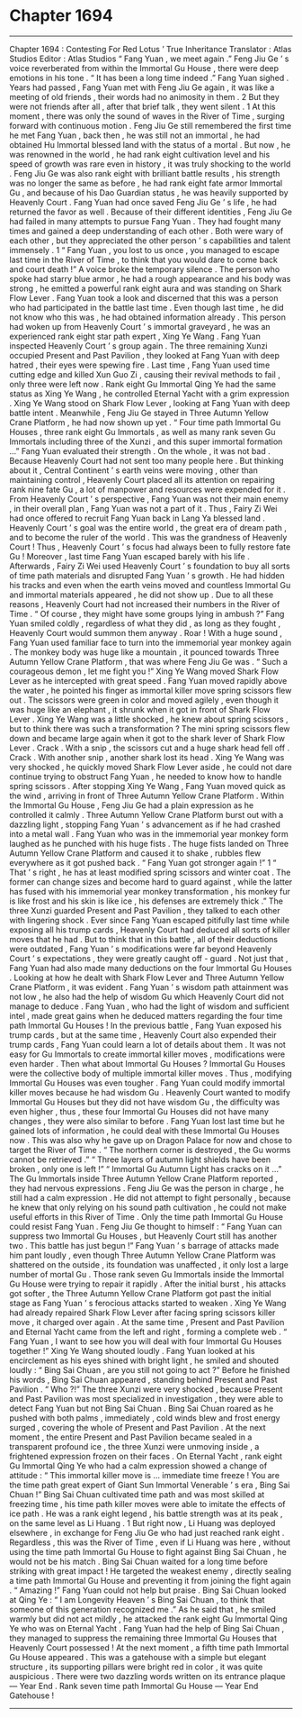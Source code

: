 
# Chapter 1694


---

Chapter 1694 : Contesting For Red Lotus ’ True Inheritance
Translator :
Atlas Studios
Editor :
Atlas Studios
“ Fang Yuan , we meet again .” Feng Jiu Ge ’ s voice reverberated from within the Immortal Gu House , there were deep emotions in his tone .
“ It has been a long time indeed .” Fang Yuan sighed .
Years had passed , Fang Yuan met with Feng Jiu Ge again , it was like a meeting of old friends , their words had no animosity in them .
2
But they were not friends after all , after that brief talk , they went silent .
1
At this moment , there was only the sound of waves in the River of Time , surging forward with continuous motion .
Feng Jiu Ge still remembered the first time he met Fang Yuan , back then , he was still not an immortal , he had obtained Hu Immortal blessed land with the status of a mortal . But now , he was renowned in the world , he had rank eight cultivation level and his speed of growth was rare even in history , it was truly shocking to the world .
Feng Jiu Ge was also rank eight with brilliant battle results , his strength was no longer the same as before , he had rank eight fate armor Immortal Gu , and because of his Dao Guardian status , he was heavily supported by Heavenly Court .
Fang Yuan had once saved Feng Jiu Ge ’ s life , he had returned the favor as well . Because of their different identities , Feng Jiu Ge had failed in many attempts to pursue Fang Yuan . They had fought many times and gained a deep understanding of each other . Both were wary of each other , but they appreciated the other person ’ s capabilities and talent immensely .
1
“ Fang Yuan , you lost to us once , you managed to escape last time in the River of Time , to think that you would dare to come back and court death !” A voice broke the temporary silence .
The person who spoke had starry blue armor , he had a rough appearance and his body was strong , he emitted a powerful rank eight aura and was standing on Shark Flow Lever .
Fang Yuan took a look and discerned that this was a person who had participated in the battle last time .
Even though last time , he did not know who this was , he had obtained information already . This person had woken up from Heavenly Court ’ s immortal graveyard , he was an experienced rank eight star path expert , Xing Ye Wang .
Fang Yuan inspected Heavenly Court ’ s group again .
The three remaining Xunzi occupied Present and Past Pavilion , they looked at Fang Yuan with deep hatred , their eyes were spewing fire . Last time , Fang Yuan used time cutting edge and killed Xun Guo Zi , causing their revival methods to fail , only three were left now .
Rank eight Gu Immortal Qing Ye had the same status as Xing Ye Wang , he controlled Eternal Yacht with a grim expression .
Xing Ye Wang stood on Shark Flow Lever , looking at Fang Yuan with deep battle intent .
Meanwhile , Feng Jiu Ge stayed in Three Autumn Yellow Crane Platform , he had now shown up yet .
“ Four time path Immortal Gu Houses , three rank eight Gu Immortals , as well as many rank seven Gu Immortals including three of the Xunzi , and this super immortal formation …” Fang Yuan evaluated their strength .
On the whole , it was not bad .
Because Heavenly Court had not sent too many people here . But thinking about it , Central Continent ’ s earth veins were moving , other than maintaining control , Heavenly Court placed all its attention on repairing rank nine fate Gu , a lot of manpower and resources were expended for it .
From Heavenly Court ’ s perspective , Fang Yuan was not their main enemy , in their overall plan , Fang Yuan was not a part of it .
Thus , Fairy Zi Wei had once offered to recruit Fang Yuan back in Lang Ya blessed land .
Heavenly Court ’ s goal was the entire world , the great era of dream path , and to become the ruler of the world .
This was the grandness of Heavenly Court !
Thus , Heavenly Court ’ s focus had always been to fully restore fate Gu !
Moreover , last time Fang Yuan escaped barely with his life . Afterwards , Fairy Zi Wei used Heavenly Court ’ s foundation to buy all sorts of time path materials and disrupted Fang Yuan ’ s growth .
He had hidden his tracks and even when the earth veins moved and countless Immortal Gu and immortal materials appeared , he did not show up .
Due to all these reasons , Heavenly Court had not increased their numbers in the River of Time .
“ Of course , they might have some groups lying in ambush ?” Fang Yuan smiled coldly , regardless of what they did , as long as they fought , Heavenly Court would summon them anyway .
Roar !
With a huge sound , Fang Yuan used familiar face to turn into the immemorial year monkey again .
The monkey body was huge like a mountain , it pounced towards Three Autumn Yellow Crane Platform , that was where Feng Jiu Ge was .
“ Such a courageous demon , let me fight you !” Xing Ye Wang moved Shark Flow Lever as he intercepted with great speed .
Fang Yuan moved rapidly above the water , he pointed his finger as immortal killer move spring scissors flew out .
The scissors were green in color and moved agilely , even though it was huge like an elephant , it shrunk when it got in front of Shark Flow Lever .
Xing Ye Wang was a little shocked , he knew about spring scissors , but to think there was such a transformation ?
The mini spring scissors flew down and became large again when it got to the shark lever of Shark Flow Lever .
Crack .
With a snip , the scissors cut and a huge shark head fell off .
Crack .
With another snip , another shark lost its head .
Xing Ye Wang was very shocked , he quickly moved Shark Flow Lever aside , he could not dare continue trying to obstruct Fang Yuan , he needed to know how to handle spring scissors .
After stopping Xing Ye Wang , Fang Yuan moved quick as the wind , arriving in front of Three Autumn Yellow Crane Platform .
Within the Immortal Gu House , Feng Jiu Ge had a plain expression as he controlled it calmly .
Three Autumn Yellow Crane Platform burst out with a dazzling light , stopping Fang Yuan ’ s advancement as if he had crashed into a metal wall .
Fang Yuan who was in the immemorial year monkey form laughed as he punched with his huge fists .
The huge fists landed on Three Autumn Yellow Crane Platform and caused it to shake , rubbles flew everywhere as it got pushed back .
“ Fang Yuan got stronger again !”
1
“ That ’ s right , he has at least modified spring scissors and winter coat . The former can change sizes and become hard to guard against , while the latter has fused with his immemorial year monkey transformation , his monkey fur is like frost and his skin is like ice , his defenses are extremely thick .”
The three Xunzi guarded Present and Past Pavilion , they talked to each other with lingering shock .
Ever since Fang Yuan escaped pitifully last time while exposing all his trump cards , Heavenly Court had deduced all sorts of killer moves that he had . But to think that in this battle , all of their deductions were outdated , Fang Yuan ’ s modifications were far beyond Heavenly Court ’ s expectations , they were greatly caught off - guard .
Not just that , Fang Yuan had also made many deductions on the four Immortal Gu Houses . Looking at how he dealt with Shark Flow Lever and Three Autumn Yellow Crane Platform , it was evident .
Fang Yuan ’ s wisdom path attainment was not low , he also had the help of wisdom Gu which Heavenly Court did not manage to deduce .
Fang Yuan , who had the light of wisdom and sufficient intel , made great gains when he deduced matters regarding the four time path Immortal Gu Houses !
In the previous battle , Fang Yuan exposed his trump cards , but at the same time , Heavenly Court also expended their trump cards , Fang Yuan could learn a lot of details about them .
It was not easy for Gu Immortals to create immortal killer moves , modifications were even harder . Then what about Immortal Gu Houses ?
Immortal Gu Houses were the collective body of multiple immortal killer moves .
Thus , modifying Immortal Gu Houses was even tougher .
Fang Yuan could modify immortal killer moves because he had wisdom Gu . Heavenly Court wanted to modify Immortal Gu Houses but they did not have wisdom Gu , the difficulty was even higher , thus , these four Immortal Gu Houses did not have many changes , they were also similar to before .
Fang Yuan lost last time but he gained lots of information , he could deal with these Immortal Gu Houses now . This was also why he gave up on Dragon Palace for now and chose to target the River of Time .
“ The northern corner is destroyed , the Gu worms cannot be retrieved .”
“ Three layers of autumn light shields have been broken , only one is left !”
“ Immortal Gu Autumn Light has cracks on it …”
The Gu Immortals inside Three Autumn Yellow Crane Platform reported , they had nervous expressions .
Feng Jiu Ge was the person in charge , he still had a calm expression .
He did not attempt to fight personally , because he knew that only relying on his sound path cultivation , he could not make useful efforts in this River of Time . Only the time path Immortal Gu House could resist Fang Yuan .
Feng Jiu Ge thought to himself : “ Fang Yuan can suppress two Immortal Gu Houses , but Heavenly Court still has another two . This battle has just begun !”
Fang Yuan ’ s barrage of attacks made him pant loudly , even though Three Autumn Yellow Crane Platform was shattered on the outside , its foundation was unaffected , it only lost a large number of mortal Gu . Those rank seven Gu Immortals inside the Immortal Gu House were trying to repair it rapidly .
After the initial burst , his attacks got softer , the Three Autumn Yellow Crane Platform got past the initial stage as Fang Yuan ’ s ferocious attacks started to weaken . Xing Ye Wang had already repaired Shark Flow Lever after facing spring scissors killer move , it charged over again .
At the same time , Present and Past Pavilion and Eternal Yacht came from the left and right , forming a complete web .
“ Fang Yuan , I want to see how you will deal with four Immortal Gu Houses together !” Xing Ye Wang shouted loudly .
Fang Yuan looked at his encirclement as his eyes shined with bright light , he smiled and shouted loudly : “ Bing Sai Chuan , are you still not going to act ?”
Before he finished his words , Bing Sai Chuan appeared , standing behind Present and Past Pavilion .
“ Who ?!” The three Xunzi were very shocked , because Present and Past Pavilion was most specialized in investigation , they were able to detect Fang Yuan but not Bing Sai Chuan .
Bing Sai Chuan roared as he pushed with both palms , immediately , cold winds blew and frost energy surged , covering the whole of Present and Past Pavilion .
At the next moment , the entire Present and Past Pavilion became sealed in a transparent profound ice , the three Xunzi were unmoving inside , a frightened expression frozen on their faces .
On Eternal Yacht , rank eight Gu Immortal Qing Ye who had a calm expression showed a change of attitude : “ This immortal killer move is … immediate time freeze ! You are the time path great expert of Giant Sun Immortal Venerable ’ s era , Bing Sai Chuan !”
Bing Sai Chuan cultivated time path and was most skilled at freezing time , his time path killer moves were able to imitate the effects of ice path . He was a rank eight legend , his battle strength was at its peak , on the same level as Li Huang .
1
But right now , Li Huang was deployed elsewhere , in exchange for Feng Jiu Ge who had just reached rank eight . Regardless , this was the River of Time , even if Li Huang was here , without using the time path Immortal Gu House to fight against Bing Sai Chuan , he would not be his match .
Bing Sai Chuan waited for a long time before striking with great impact ! He targeted the weakest enemy , directly sealing a time path Immortal Gu House and preventing it from joining the fight again .
“ Amazing !” Fang Yuan could not help but praise .
Bing Sai Chuan looked at Qing Ye : “ I am Longevity Heaven ’ s Bing Sai Chuan , to think that someone of this generation recognized me .”
As he said that , he smiled warmly but did not act mildly , he attacked the rank eight Gu Immortal Qing Ye who was on Eternal Yacht .
Fang Yuan had the help of Bing Sai Chuan , they managed to suppress the remaining three Immortal Gu Houses that Heavenly Court possessed !
At the next moment , a fifth time path Immortal Gu House appeared .
This was a gatehouse with a simple but elegant structure , its supporting pillars were bright red in color , it was quite auspicious . There were two dazzling words written on its entrance plaque — Year End .
Rank seven time path Immortal Gu House — Year End Gatehouse !

---

